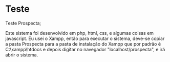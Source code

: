 # Teste
Teste Prospecta;

Este sistema foi desenvolvido em php, html, css, e algumas coisas em javascript.
Eu usei o Xampp, então para executar o sistema, deve-se copiar a pasta Prospecta para a pasta de instalação do Xampp que por padrão é C:\xampp\htdocs e depois digitar no navegador "localhost/prospecta", e irá abrir o sistema.
